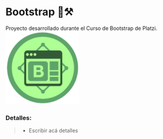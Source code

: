 # Bootstrap 🧱⚒️

Proyecto desarrollado durante el Curso de Bootstrap de Platzi.
<img src="/assets/img/bootstrap.webp" alt="Logo" style="width: 200px;">
### Detalles:
> - Escribir acá detalles

